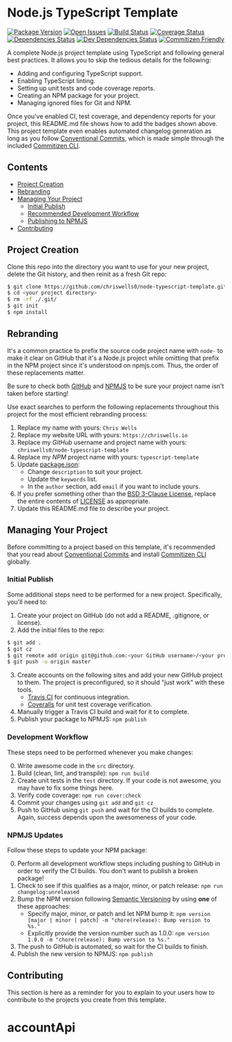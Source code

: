 # Node.js TypeScript Template

[![Package Version][package-image]][package-url]
[![Open Issues][issues-image]][issues-url]
[![Build Status][build-image]][build-url]
[![Coverage Status][coverage-image]][coverage-url]
[![Dependencies Status][dependencies-image]][dependencies-url]
[![Dev Dependencies Status][dev-dependencies-image]][dev-dependencies-url]
[![Commitizen Friendly][commitizen-image]][commitizen-url]

A complete Node.js project template using TypeScript and following general best practices.  It allows you to skip the tedious details for the following:

* Adding and configuring TypeScript support.
* Enabling TypeScript linting.
* Setting up unit tests and code coverage reports.
* Creating an NPM package for your project.
* Managing ignored files for Git and NPM.

Once you've enabled CI, test coverage, and dependency reports for your project, this README.md file shows how to add the badges shown above.  This project template even enables automated changelog generation as long as you follow [Conventional Commits](https://conventionalcommits.org), which is made simple through the included [Commitizen CLI](http://commitizen.github.io/cz-cli/).

## Contents

* [Project Creation](#project-creation)
* [Rebranding](#rebranding)
* [Managing Your Project](#managing-your-project)
    * [Initial Publish](#initial-publish)
    * [Recommended Development Workflow](#recommended-development-workflow)
    * [Publishing to NPMJS](#publishing-to-npmjs)
* [Contributing](#contributing)

## Project Creation

Clone this repo into the directory you want to use for your new project, delete the Git history, and then reinit as a fresh Git repo:

```bash
$ git clone https://github.com/chriswells0/node-typescript-template.git <your project directory>
$ cd <your project directory>
$ rm -rf ./.git/
$ git init
$ npm install
```

## Rebranding

It's a common practice to prefix the source code project name with `node-` to make it clear on GitHub that it's a Node.js project while omitting that prefix in the NPM project since it's understood on npmjs.com.  Thus, the order of these replacements matter.

Be sure to check both [GitHub](https://github.com) and [NPMJS](https://www.npmjs.com) to be sure your project name isn't taken before starting!

Use exact searches to perform the following replacements throughout this project for the most efficient rebranding process:

1. Replace my name with yours: `Chris Wells`
2. Replace my website URL with yours: `https://chriswells.io`
3. Replace my *GitHub* username and project name with yours: `chriswells0/node-typescript-template`
4. Replace my *NPM* project name with yours: `typescript-template`
5. Update [package.json](package.json):
	* Change `description` to suit your project.
	* Update the `keywords` list.
	* In the `author` section, add `email` if you want to include yours.
6. If you prefer something other than the [BSD 3-Clause License](https://opensource.org/licenses/BSD-3-Clause), replace the entire contents of [LICENSE](LICENSE) as appropriate.
7. Update this README.md file to describe your project.

## Managing Your Project

Before committing to a project based on this template, it's recommended that you read about [Conventional Commits](https://conventionalcommits.org) and install [Commitizen CLI](http://commitizen.github.io/cz-cli/) globally.

### Initial Publish

Some additional steps need to be performed for a new project.  Specifically, you'll need to:

1. Create your project on GitHub (do not add a README, .gitignore, or license).
2. Add the initial files to the repo:
```bash
$ git add .
$ git cz
$ git remote add origin git@github.com:<your GitHub username>/<your project name>
$ git push -u origin master
```
3. Create accounts on the following sites and add your new GitHub project to them.  The project is preconfigured, so it should "just work" with these tools.
	* [Travis CI](https://travis-ci.org) for continuous integration.
	* [Coveralls](https://coveralls.io) for unit test coverage verification.
4. Manually trigger a Travis CI build and wait for it to complete.
5. Publish your package to NPMJS: `npm publish`

### Development Workflow

These steps need to be performed whenever you make changes:

0. Write awesome code in the `src` directory.
1. Build (clean, lint, and transpile): `npm run build`
2. Create unit tests in the `test` directory.  If your code is not awesome, you may have to fix some things here.
3. Verify code coverage: `npm run cover:check`
4. Commit your changes using `git add` and `git cz`
5. Push to GitHub using `git push` and wait for the CI builds to complete.  Again, success depends upon the awesomeness of your code.

### NPMJS Updates

Follow these steps to update your NPM package:

0. Perform all development workflow steps including pushing to GitHub in order to verify the CI builds.  You don't want to publish a broken package!
1. Check to see if this qualifies as a major, minor, or patch release: `npm run changelog:unreleased`
2. Bump the NPM version following [Semantic Versioning](https://semver.org) by using **one** of these approaches:
	* Specify major, minor, or patch and let NPM bump it: `npm version [major | minor | patch] -m "chore(release): Bump version to %s."`
	* Explicitly provide the version number such as 1.0.0: `npm version 1.0.0 -m "chore(release): Bump version to %s."`
3. The push to GitHub is automated, so wait for the CI builds to finish.
4. Publish the new version to NPMJS: `npm publish`

## Contributing

This section is here as a reminder for you to explain to your users how to contribute to the projects you create from this template.

[project-url]: https://github.com/chriswells0/node-typescript-template
[package-image]: https://badge.fury.io/js/typescript-template.svg
[package-url]: https://badge.fury.io/js/typescript-template
[issues-image]: https://img.shields.io/github/issues/chriswells0/node-typescript-template.svg?style=popout
[issues-url]: https://github.com/chriswells0/node-typescript-template/issues
[build-image]: https://travis-ci.org/chriswells0/node-typescript-template.svg?branch=master
[build-url]: https://travis-ci.org/chriswells0/node-typescript-template
[coverage-image]: https://coveralls.io/repos/github/chriswells0/node-typescript-template/badge.svg?branch=master
[coverage-url]: https://coveralls.io/github/chriswells0/node-typescript-template?branch=master
[dependencies-image]: https://david-dm.org/chriswells0/node-typescript-template/status.svg
[dependencies-url]: https://david-dm.org/chriswells0/node-typescript-template
[dev-dependencies-image]: https://david-dm.org/chriswells0/node-typescript-template/dev-status.svg
[dev-dependencies-url]: https://david-dm.org/chriswells0/node-typescript-template?type=dev
[commitizen-image]: https://img.shields.io/badge/commitizen-friendly-brightgreen.svg
[commitizen-url]: http://commitizen.github.io/cz-cli
# accountApi
